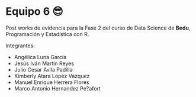 # Equipo 6 😎

Post works de evidencia para la Fase 2 del curso de Data Science de **Bedu**, Programación y Estadística con R.

Integrantes:
 - Angélica Luna García
 - Jesús Iván Martín Reyes
 - Julio Cesar Avila Padilla
 - Kimberly Atara Lopez Vazquez
 - Manuel Enrique Herrera Flores
 - Marco Antonio Hernandez Pe?afort
